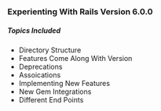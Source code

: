 ### Experienting With Rails Version 6.0.0

##### Topics Included

- Directory Structure
- Features Come Along With Version
- Deprecations
- Assoications
- Implementing New Features
- New Gem Integrations
- Different End Points
